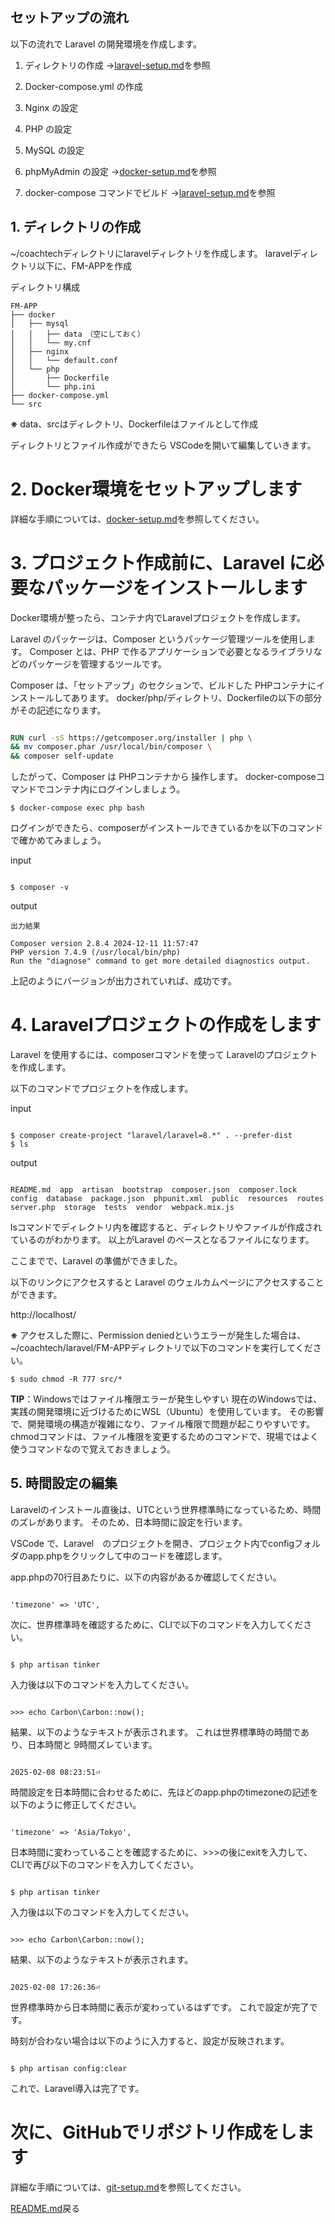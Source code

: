 ## セットアップの流れ

以下の流れで Laravel の開発環境を作成します。

1. ディレクトリの作成
    →[laravel-setup.md](laravel-setup.md)を参照

2. Docker-compose.yml の作成
3. Nginx の設定
4. PHP の設定
5. MySQL の設定
6. phpMyAdmin の設定
    →[docker-setup.md](docker-setup.md)を参照

7. docker-compose コマンドでビルド
    →[laravel-setup.md](laravel-setup.md)を参照


## 1. ディレクトリの作成
~/coachtechディレクトリにlaravelディレクトリを作成します。 
laravelディレクトリ以下に、FM-APPを作成

ディレクトリ構成

```
FM-APP
├── docker
│   ├── mysql
│   │   ├── data　（空にしておく）
│   │   └── my.cnf
│   ├── nginx
│   │   └── default.conf
│   └── php
│       ├── Dockerfile
│       └── php.ini
├── docker-compose.yml
└── src
```

**※** data、srcはディレクトリ、Dockerfileはファイルとして作成

ディレクトリとファイル作成ができたら VSCodeを開いて編集していきます。


# 2. Docker環境をセットアップします

詳細な手順については、[docker-setup.md](docker-setup.md)を参照してください。


# 3. プロジェクト作成前に、Laravel に必要なパッケージをインストールします

Docker環境が整ったら、コンテナ内でLaravelプロジェクトを作成します。

Laravel のパッケージは、Composer というパッケージ管理ツールを使用します。
Composer とは、PHP で作るアプリケーションで必要となるライブラリなどのパッケージを管理するツールです。

Composer は、「セットアップ」のセクションで、ビルドした PHPコンテナにインストールしてあります。
docker/php/ディレクトリ、Dockerfileの以下の部分がその記述になります。

```Dockerfile

RUN curl -sS https://getcomposer.org/installer | php \
&& mv composer.phar /usr/local/bin/composer \
&& composer self-update
```

したがって、Composer は PHPコンテナから 操作します。
docker-composeコマンドでコンテナ内にログインしましょう。

```
$ docker-compose exec php bash
```

ログインができたら、composerがインストールできているかを以下のコマンドで確かめてみましょう。

input
```PHPコンテナ内

$ composer -v
```

output
```PHPコンテナ内 
出力結果

Composer version 2.8.4 2024-12-11 11:57:47
PHP version 7.4.9 (/usr/local/bin/php)
Run the "diagnose" command to get more detailed diagnostics output.
```

上記のようにバージョンが出力されていれば、成功です。


# 4. Laravelプロジェクトの作成をします

Laravel を使用するには、composerコマンドを使って Laravelのプロジェクトを作成します。

以下のコマンドでプロジェクトを作成します。

input
```phpコンテナ内

$ composer create-project "laravel/laravel=8.*" . --prefer-dist
$ ls
```

output
```出力結果

README.md  app  artisan  bootstrap  composer.json  composer.lock  config  database  package.json  phpunit.xml  public  resources  routes  server.php  storage  tests  vendor  webpack.mix.js
```

lsコマンドでディレクトリ内を確認すると、ディレクトリやファイルが作成されているのがわかります。
以上がLaravel のベースとなるファイルになります。


ここまでで、Laravel の準備ができました。

以下のリンクにアクセスすると Laravel のウェルカムページにアクセスすることができます。

http://localhost/

**※** アクセスした際に、Permission deniedというエラーが発生した場合は、~/coachtech/laravel/FM-APPディレクトリで以下のコマンドを実行してください。

```
$ sudo chmod -R 777 src/*
```

**TIP**：Windowsではファイル権限エラーが発生しやすい
現在のWindowsでは、実践の開発環境に近づけるためにWSL（Ubuntu）を使用しています。
その影響で、開発環境の構造が複雑になり、ファイル権限で問題が起こりやすいです。
chmodコマンドは、ファイル権限を変更するためのコマンドで、現場ではよく使うコマンドなので覚えておきましょう。


## 5. 時間設定の編集

Laravelのインストール直後は、UTCという世界標準時になっているため、時間のズレがあります。
そのため、日本時間に設定を行います。

VSCode で、Laravel　のプロジェクトを開き、プロジェクト内でconfigフォルダのapp.phpをクリックして中のコードを確認します。

app.phpの70行目あたりに、以下の内容があるか確認してください。

```app.php

'timezone' => 'UTC',
```

次に、世界標準時を確認するために、CLIで以下のコマンドを入力してください。

```PHPコンテナ

$ php artisan tinker
```

入力後は以下のコマンドを入力してください。

```PHPコンテナ

>>> echo Carbon\Carbon::now();
```

結果、以下のようなテキストが表示されます。
これは世界標準時の時間であり、日本時間と 9時間ズレています。

```出力結果

2025-02-08 08:23:51⏎
```

時間設定を日本時間に合わせるために、先ほどのapp.phpのtimezoneの記述を以下のように修正してください。

```app.php

'timezone' => 'Asia/Tokyo',
```

日本時間に変わっていることを確認するために、>>>の後にexitを入力して、CLIで再び以下のコマンドを入力してください。

```PHPコンテナ

$ php artisan tinker
```

入力後は以下のコマンドを入力してください。

```phpコンテナ

>>> echo Carbon\Carbon::now();
```

結果、以下のようなテキストが表示されます。

```出力結果

2025-02-08 17:26:36⏎
```

世界標準時から日本時間に表示が変わっているはずです。
これで設定が完了です。

時刻が合わない場合は以下のように入力すると、設定が反映されます。

```PHPコンテナ

$ php artisan config:clear
```

これで、Laravel導入は完了です。


# 次に、GitHubでリポジトリ作成をします

詳細な手順については、[git-setup.md](git-setup.md)を参照してください。

[README.md](../README.md)戻る
